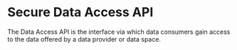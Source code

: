 # Secure Data Access API

The Data Access API is the interface via which data consumers gain access to the data offered by a data provider or data space. 